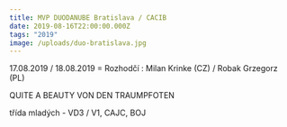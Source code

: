 ```yaml
---
title: MVP DUODANUBE Bratislava / CACIB
date: 2019-08-16T22:00:00.000Z
tags: "2019"
image: /uploads/duo-bratislava.jpg
---
```

17.08.2019 / 18.08.2019 = Rozhodčí : Milan Krinke (CZ) / Robak Grzegorz (PL)

QUITE A BEAUTY VON DEN TRAUMPFOTEN

třída mladých - VD3 / V1, CAJC, BOJ